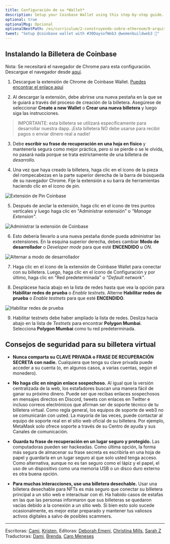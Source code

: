 ```yaml
---
title: Configuración de su *Wallet*
description: Setup your Coinbase Wallet using this step-by-step guide. Read crypto wallet safety tips to keep your wallet secure.
optional: true
optionalMsg: Opcional
optionalNextPath: /es/curriculum/2-construyendo-sobre-ethereum/0-arquitectura-cliente-servidor
tweet: "Setup @coinbase wallet with #30DaysofWeb3 @womenbuildweb3 🔐"
---
```


## Instalando la Billetera de Coinbase 

Nota: Se necesitará el navegador de Chrome para esta configuración. Descargue el navegador desde [aquí](https://www.google.com/chrome/downloads/).

1. Descargue la extensión de Chrome de Coinbase Wallet. [Puedes encontrar el enlace aquí](https://chrome.google.com/webstore/detail/coinbase-wallet-extension/hnfanknocfeofbddgcijnmhnfnkdnaad?hl=en)

2. Al descargar la extensión, debe abrirse una nueva pestaña en la que se le guiará a través del proceso de creación de la billetera. Asegúrese de seleccionar **Create a new Wallet** o **Crear una nueva billetera** y luego siga las instrucciones.

> IMPORTANTE: esta billetera se utilizará específicamente para desarrollar nuestra dapp. ¡Esta billetera NO debe usarse para recibir pagos o enviar dinero real a nadie!

3. Debe **escribir su frase de recuperación en una hoja en físico** y mantenerla segura como mejor práctica, pero si se pierde o se le olvida, no pasará nada porque se trata estrictamente de una billetera de _desarrollo_.

4. Una vez que haya creado la billetera, haga clic en el ícono de la pieza del rompecabezas en la parte superior derecha de la barra de búsqueda de su navegador Chrome. Fije la extensión a su barra de herramientas haciendo clic en el icono de pin.

![Extensión de Pin Coinbase](https://user-images.githubusercontent.com/15064710/181860354-51b3eebc-71ad-4b42-8b6e-5be6aa547299.png)

5. Después de anclar la extensión, haga clic en el icono de tres puntos verticales y luego haga clic en "Administrar extensión" o _"Manage Extension"_.

![Administrar la extensión de Coinbase](https://user-images.githubusercontent.com/15064710/181860399-d58cc66c-6f97-4485-badb-3b471e2c9c75.png)

6. Esto debería llevarlo a una nueva pestaña donde pueda administrar las extensiones. En la esquina superior derecha, debes cambiar **Modo de desarrollador** o _Developer mode_ para que esté **ENCENDIDO** u _ON_.

![Alternar a modo de desarrollador](https://user-images.githubusercontent.com/15064710/181860469-9dec877a-448d-4d0c-bdf4-3e178bf9ac28.png)

7. Haga clic en el ícono de la extensión de Coinbase Wallet para conectar con su billetera. Luego, haga clic en el ícono de Configuración y por último, haga clic en "Red predeterminada" o _"Default network"_.

8. Desplácese hacia abajo en la lista de redes hasta que vea la opción para **Habilitar redes de prueba** o _Enable testnets_. Alterne **Habilitar redes de prueba** o _Enable testnets_ para que esté **ENCENDIDO**.

![Habilitar redes de prueba](https://user-images.githubusercontent.com/15064710/181860825-2d21f994-49d1-42b8-b5c2-9447e827b773.png)

9. Habilitar testnets debe haber ampliado la lista de redes. Desliza hacia abajo en la lista de _Testnets_ para encontrar **Polygon Mumbai**. Selecciona **Polygon Mumbai** como tu red predeterminada.

## Consejos de seguridad para su billetera virtual

- **Nunca comparta su CLAVE PRIVADA o FRASE DE RECUPERACIÓN SECRETA con nadie.**
  Cualquiera que tenga su clave privada puede acceder a su cuenta (o, en algunos casos, a varias cuentas, según el monedero).

- **No haga clic en ningún enlace sospechoso.**
  Al igual que la versión centralizada de la web, los estafadores buscan una manera fácil de ganar su próximo dinero. Puede ser que recibas enlaces sospechosos en mensajes directos en Discord, tweets con enlaces en Twitter e incluso correos electrónicos que afirman ser de soporte técnico de tu billetera virtual.
  Como regla general, los equipos de soporte de web3 no se comunicarán con usted. La mayoría de las veces, puede contactar al equipo de soporte real en el sitio web oficial de su billetera. Por ejemplo, MetaMask solo ofrece soporte a través de su Centro de ayuda y sus Canales de comunicación.

- **Guarda tu frase de recuperación en un lugar seguro y protegido.**
  Las computadoras pueden ser hackeadas. Como última opción, la forma más segura de almacenar su frase secreta es escribirla en una hoja de papel y guardarla en un lugar seguro al que solo usted tenga acceso.
  Como alternativa, aunque no es tan seguro como el lápiz y el papel, el uso de un dispositivo como una memoria USB o un disco duro externo es otra buena opción.

- **Para muchas interacciones, use una billetera desechable.**
  Usar una billetera desechable para NFTs es más seguro que conectar su billetera principal a un sitio web e interactuar con él. Ha habido casos de estafas en las que las personas informaron que sus billeteras se quedaron vacías debido a la conexión a un sitio web. Si bien esto solo sucede ocasionalmente, es mejor estar preparado y mantener tus valiosos activos digitales a salvo de posibles scammers.
---

Escritoras: [Cami](https://twitter.com/camiinthisthang), [Kristen](https://twitter.com/CuddleofDeath),
Editoras: [Deborah Emeni](https://twitter.com/_emeni_deborah), [Christina Mills](https://twitter.com/bombayonchain), [Sarah Z](https://twitter.com/haegeez)
Traductoras: [Dami](https://twitter.com/dakitidami), [Brenda](https://twitter.com/engineerbrenda), [Caro Meneses](https://twitter.com/carmedinat)
